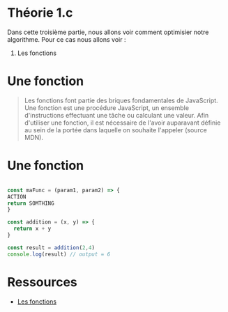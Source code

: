 # Théorie 1.c

Dans cette troisième partie, nous allons voir comment optimisier notre algorithme. Pour ce cas nous allons voir :

1. Les fonctions


# Une fonction

>Les fonctions font partie des briques fondamentales de JavaScript. Une fonction est une procédure JavaScript, un ensemble d'instructions effectuant une tâche ou calculant une valeur. Afin d'utiliser une fonction, il est nécessaire de l'avoir auparavant définie au sein de la portée dans laquelle on souhaite l'appeler (source MDN).



# Une fonction

```javascript 

const maFunc = (param1, param2) => {
ACTION
return SOMTHING
}

```
```javascript 
const addition = (x, y) => {
  return x + y
}

const result = addition(2,4)
console.log(result) // output = 6
```

# Ressources 

- [Les fonctions](https://developer.mozilla.org/fr/docs/web/javascript/guide/functions)

